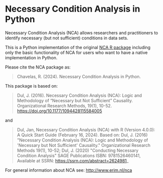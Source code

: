 # Necessary Condition Analysis in Python

Necessary Condition Analysis (NCA) allows researchers and practitioners to identify necessary (but not sufficient) conditions in data sets.

This is a Python implementation of the original [NCA R package](https://cran.r-project.org/web/packages/NCA/NCA.pdf) including only the basic functionality of NCA for users who want to have a native implementation in Python.

Please cite the NCA package as:
> Chavelas, R. (2024). Necessary Condition Analysis in Python.

This package is based on:

> Dul, J. (2016). Necessary Condition Analysis (NCA): Logic and Methodology of “Necessary but Not Sufficient” Causality. Organizational Research Methods, 19(1), 10-52. https://doi.org/10.1177/1094428115584005

and

> Dul, Jan, Necessary Condition Analysis (NCA) with R (Version 4.0.0): A Quick Start Guide (February 16, 2024). Based on: Dul, J. (2016) "Necessary Condition Analysis (NCA): Logic and Methodology of 'Necessary but Not Sufficient' Causality." Organizational Research Methods 19(1), 10-52; Dul, J. (2020) "Conducting Necessary Condition Analysis" SAGE Publications ISBN: 9781526460141, Available at SSRN: https://ssrn.com/abstract=2624981_

For general information about NCA see:
http://www.erim.nl/nca